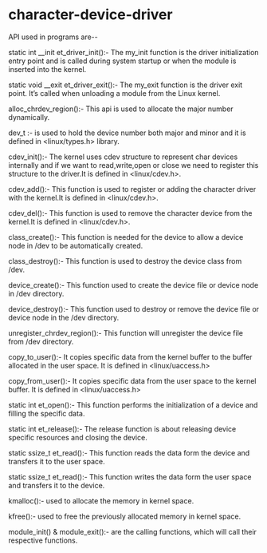 # character-device-driver

API used in programs are--

 static int __init et_driver_init():- The my_init function is the driver initialization entry point and is called during system startup or when the module is                                                 inserted into the kernel. 
 
 static void __exit et_driver_exit():- The my_exit function is the driver exit point. It’s called when unloading a module from the Linux kernel.
 
 alloc_chrdev_region():- This api is used to allocate the major number dynamically.
 
 dev_t :- is used to hold the device number both major and minor and it is defined in <linux/types.h> library. 

 cdev_init():- The kernel uses cdev structure to represent char devices internally and if we want to read,write,open or close we need to register this structure                       to the driver.It is defined in <linux/cdev.h>.

 cdev_add():- This function is used to register or adding the character driver with the kernel.It is defined in <linux/cdev.h>.

 cdev_del():- This function is used to remove  the character device from the kernel.It is defined in <linux/cdev.h>.
 
 class_create():- This function is needed for the device to allow a device node in /dev to be automatically created.
 
 class_destroy():- This function is used to destroy the device class from /dev.
 
 device_create():- This function used to create the device file or device node in /dev directory.
 
 device_destroy():- This function used to destroy or remove the device file or device node in the /dev directory.
 
 unregister_chrdev_region():- This function will unregister the device file from /dev directory.
 
 copy_to_user():- It copies specific data from the kernel buffer to the buffer allocated in the user space. It is defined in <linux/uaccess.h> 
 
 copy_from_user():-  It copies specific data from the user space to the kernel buffer. It is defined in <linux/uaccess.h>
 
 static int et_open():- This function performs the initialization of a device and filling the specific data.
 
 static int et_release():- The release function is about releasing device specific resources and closing the device.
 
 static ssize_t et_read():- This function reads the data form the device and transfers it to the user space.
 
 static ssize_t et_read():- This function writes the data form the user space and transfers it to the device.
 
 kmalloc():- used to allocate the memory in kernel space.
 
 kfree():- used to free the previously allocated memory in kernel space.
 
 module_init() & module_exit():- are the calling functions, which will call their respective functions.
 
 
 
 
 
 
